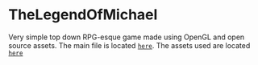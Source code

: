 # TheLegendOfMichael

Very simple top down RPG-esque game made using OpenGL and open source assets.
The main file is located [`here`](https://github.com/NehKundalia/TheLegendOfMichael/blob/f9eb723a0bcd9768acb4ee119c62108cf481ab74/final_project/NYUCodebase/NYUCodebase/main.cpp).
The assets used are located [`here`](/final_project/NYUCodebase/NYUCodebase/assets)
